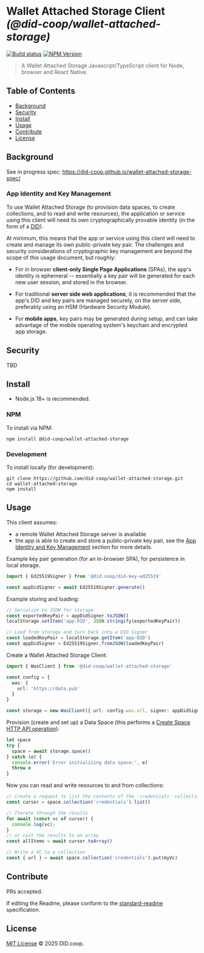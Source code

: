 # Wallet Attached Storage Client _(@did-coop/wallet-attached-storage)_

[![Build status](https://img.shields.io/github/actions/workflow/status/did-coop/wallet-attached-storage/main.yml?branch=main)](https://github.com/did-coop/wallet-attached-storage/actions?query=workflow%3A%22Node.js+CI%22)
[![NPM Version](https://img.shields.io/npm/v/@did-coop/wallet-attached-storage.svg)](https://npm.im/@did-coop/wallet-attached-storage)

> A Wallet Attached Storage Javascript/TypeScript client for Node, browser and React Native.

## Table of Contents

- [Background](#background)
- [Security](#security)
- [Install](#install)
- [Usage](#usage)
- [Contribute](#contribute)
- [License](#license)

## Background

See in progress spec: https://did-coop.github.io/wallet-attached-storage-spec/

### App Identity and Key Management

To use Wallet Attached Storage (to provision data spaces, to create collections,
and to read and write resources), the application or service using this client
will need its own cryptographically provable identity (in the form of a
[DID](https://w3c.github.io/did-core/)).

At minimum, this means that the app or service using this client will need to
create and manage its own public-private key pair. The challenges and security
considerations of cryptographic key management are beyond the scope of this
usage document, but roughly:

* For in browser **client-only Single Page Applications** (SPAs), the app's
  identity is ephemeral -- essentially a key pair will be generated for each
  new user session, and stored in the browser.

* For traditional **server side web applications**, it is recommended that the
  app's DID and key pairs are managed securely, on the server side, preferably
  using an HSM (Hardware Security Module).

* For **mobile apps**, key pairs may be generated during setup, and can take
  advantage of the mobile operating system's keychain and encrypted app storage.

## Security

TBD

## Install

- Node.js 18+ is recommended.

### NPM

To install via NPM:

```
npm install @did-coop/wallet-attached-storage
```

### Development

To install locally (for development):

```
git clone https://github.com/did-coop/wallet-attached-storage.git
cd wallet-attached-storage
npm install
```

## Usage

This client assumes:

* a remote Wallet Attached Storage server is available
* the app is able to create and store a public-private key pair, see the
  [App Identity and Key Management](#app-identity-and-key-management) section
  for more details.

Example key pair generation (for an in-browser SPA), for persistence in local
storage.

```ts
import { Ed25519Signer } from '@did.coop/did-key-ed25519'

const appDidSigner = await Ed25519Signer.generate()
```

Example storing and loading:

```ts
// Serialize to JSON for storage
const exportedKeyPair = appDidSigner.toJSON()
localStorage.setItem('app-DID', JSON.stringify(exportedKeyPair))

// Load from storage and turn back into a DID Signer
const loadedKeyPair = localStorage.getItem('app-DID')
const appDidSigner = Ed25519Signer.fromJSON(loadedKeyPair)
```

Create a Wallet Attached Storage Client:

```ts
import { WasClient } from '@did-coop/wallet-attached-storage'

const config = {
  was: {
    url: 'https://data.pub'
  }
}

const storage = new WasClient({ url: config.was.url, signer: appDidSigner })
```

Provision (create and set up) a Data Space (this performs a [Create Space HTTP
API operation](https://did-coop.github.io/wallet-attached-storage-spec/#create-space-operation)):

```ts
let space
try {
  space = await storage.space()
} catch (e) {
  console.error('Error initializing data space:', e)
  throw e
}
```

Now you can read and write resources to and from collections:

```ts
// Create a request to list the contents of the 'credentials' collection
const cursor = space.collection('credentials').list()

// Iterate through the results
for await (const vc of cursor) {
  console.log(vc);
}
// or cast the results to an array
const allItems = await cursor.toArray()

// Write a VC to a collection
const { url } = await space.collection('credentials').put(myVc)
```

## Contribute

PRs accepted.

If editing the Readme, please conform to the
[standard-readme](https://github.com/RichardLitt/standard-readme) specification.

## License

[MIT License](LICENSE.md) © 2025 DID.coop.

